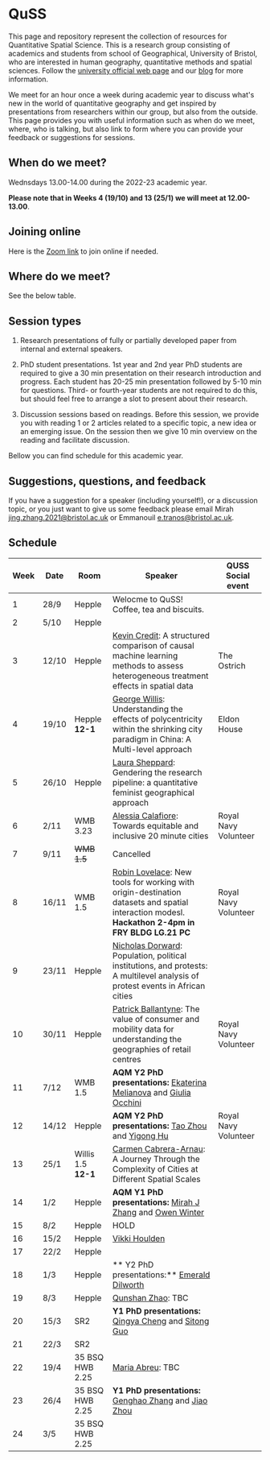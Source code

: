 # QuSS

This page and repository represent the collection of resources for Quantitative Spatial Science. This is a research group consisting of academics and students from school of Geographical, University of Bristol, who are interested in human geography, quantitative methods and spatial sciences. Follow the [university official web page](http://www.bristol.ac.uk/geography/research/quantitative-spatial-science/) and our [blog](https://quss.blogs.bristol.ac.uk/) for more information.

We meet for an hour once a week during academic year to discuss what's new in the world of quantitative geography and get inspired by presentations from researchers within our group, but also from the outside. This page provides you with useful information such as when do we meet, where, who is talking, but also link to form where you can provide your feedback or suggestions for sessions.

## When do we meet?

Wednsdays 13.00-14.00 during the 2022-23 academic year.

**Please note that in Weeks 4 (19/10) and 13 (25/1) we will meet at 12.00-13.00**.

## Joining online

Here is the [Zoom link](https://bristol-ac-uk.zoom.us/j/98103670328?pwd=VllwYTh5WGZ2S0Y2U2l2MHNGd1BBdz09) to join online if needed.

## Where do we meet?

See the below table.

## Session types

1.  Research presentations of fully or partially developed paper from internal and external speakers.

2.  PhD student presentations. 1st year and 2nd year PhD students are required to give a 30 min presentation on their research introduction and progress. Each student has 20-25 min presentation followed by 5-10 min for questions. Third- or fourth-year students are not required to do this, but should feel free to arrange a slot to present about their research.

3.  Discussion sessions based on readings. Before this session, we provide you with reading 1 or 2 articles related to a specific topic, a new idea or an emerging issue. On the session then we give 10 min overview on the reading and facilitate discussion.

Bellow you can find schedule for this academic year.

## Suggestions, questions, and feedback

If you have a suggestion for a speaker (including yourself!), or a discussion topic, or you just want to give us some feedback please email Mirah [jing.zhang.2021@bristol.ac.uk](mailto:jing.zhang.2021@bristol.ac.uk) or Emmanouil [e.tranos@bristol.ac.uk](mailto:e.tranos@bristol.ac.uk).

## Schedule

| Week | Date  | Room             | Speaker | QUSS Social event |
|------|-------|------------------|---------|-------------------|
| 1    | 28/9  | Hepple           | Welocme to QuSS! Coffee, tea and biscuits. |                   |
| 2    | 5/10  | Hepple           |  |                   |
| 3    | 12/10 | Hepple           | [Kevin Credit](https://www.maynoothuniversity.ie/faculty-social-sciences/our-people/kevin-credit): A structured comparison of causal machine learning methods to assess heterogeneous treatment effects in spatial data        | The Ostrich          |
| 4    | 19/10 | Hepple **12-1**  | [George Willis](https://www.researchgate.net/profile/George-Willis-3): Understanding the effects of polycentricity within the shrinking city paradigm in China: A Multi-level approach  |  Eldon House                 |
| 5    | 26/10 | Hepple           | [Laura Sheppard](https://twitter.com/laurahsheppard): Gendering the research pipeline: a quantitative feminist geographical approach |                   |
| 6    | 2/11  | WMB 3.23         | [Alessia Calafiore](https://aelissa.github.io/): Towards equitable and inclusive 20 minute cities|   Royal Navy Volunteer        |
| 7    | 9/11  | ~~WMB 1.5~~          | Cancelled    |                   |
| 8    | 16/11 | WMB 1.5          | [Robin Lovelace](https://www.robinlovelace.net/): New tools for working with origin-destination datasets and spatial interaction modesl. **Hackathon 2-4pm in FRY BLDG LG.21 PC** |   Royal Navy Volunteer      |
| 9    | 23/11 | Hepple           | [Nicholas Dorward](https://research-information.bris.ac.uk/en/persons/nicholas-m-dorward): Population, political institutions, and protests: A multilevel analysis of protest events in African cities|                   |
| 10   | 30/11 | Hepple           | [Patrick Ballantyne](https://twitter.com/pj_ballantyne?lang=en): The value of consumer and mobility data for understanding the geographies of retail centres |     Royal Navy Volunteer          |
| 11   | 7/12  | WMB 1.5          |**AQM Y2 PhD presentations:** [Ekaterina Melianova](https://research-information.bris.ac.uk/en/persons/ekaterina-melianova) and [Giulia Occhini](https://research-information.bris.ac.uk/en/persons/giulia-occhini)       |                   |
| 12   | 14/12 | Hepple           |**AQM Y2 PhD presentations:** [Tao Zhou](https://research-information.bris.ac.uk/en/persons/tao-zhou) and [Yigong Hu](https://github.com/HPDell) |   Royal Navy Volunteer  |
| 13   | 25/1  | Willis 1.5 **12-1**     | [Carmen Cabrera-Arnau](https://www.liverpool.ac.uk/environmental-sciences/staff/carmen-cabrera-arnau/): A Journey Through the Complexity of Cities at Different Spatial Scales        |                   |
| 14   | 1/2   | Hepple           |  **AQM Y1 PhD presentations:** [Mirah J Zhang](https://mobile.twitter.com/MirahJZ) and [Owen Winter](https://owenwinter.co.uk/)       |                   |
| 15   | 8/2   | Hepple           |  HOLD       |                   |
| 16   | 15/2  | Hepple           | [Vikki Houlden](https://environment.leeds.ac.uk/geography/staff/9618/dr-vikki-houlden)        |                   |
| 17   | 22/2  | Hepple           |         |                   |
| 18   | 1/3   | Hepple           |   ** Y2 PhD presentations:**  [Emerald Dilworth](https://research-information.bris.ac.uk/en/persons/emerald-dilworth)    |                   |
| 19   | 8/3   | Hepple           | [Qunshan Zhao](https://www.gla.ac.uk/schools/socialpolitical/staff/qunshanzhao/): TBC        |                   |
| 20   | 15/3  | SR2              |  **Y1 PhD presentations:** [Qingya Cheng](https://research-information.bris.ac.uk/en/persons/qingya-cheng)  and  [Sitong Guo](https://research-information.bris.ac.uk/en/persons/sitong-guo)   |                   |
| 21   | 22/3  | SR2              |         |                   |
| 22   | 19/4  | 35 BSQ HWB 2.25  | [Maria Abreu](https://www.landecon.cam.ac.uk/directory/dr-maria-abreu): TBC |                   |
| 23   | 26/4  | 35 BSQ HWB 2.25  |   **Y1 PhD presentations:** [Genghao Zhang](https://research-information.bris.ac.uk/en/persons/genghao-zhang)  and  [Jiao Zhou](https://research-information.bris.ac.uk/en/persons/jiao-zhou)         |                   |
| 24   | 3/5   | 35 BSQ HWB 2.25  |         |                   |
